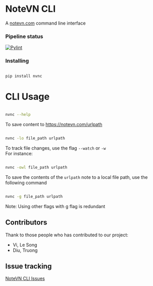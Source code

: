 # NoteVN CLI

A [notevn.com](https://notevn.com) command line interface

### Pipeline status

[![Pylint](https://github.com/lesongvi/NoteVN_CLI/actions/workflows/pylint.yml/badge.svg?branch=main)](https://github.com/lesongvi/NoteVN_CLI/actions/workflows/pylint.yml)


### Installing

```sh

pip install nvnc

```

# CLI Usage

```sh

nvnc --help

```

To save content to https://notevn.com/urlpath

```sh

nvnc -lo file_path urlpath

```

To track file changes, use the flag `--watch` or `-w`  
For instance:

```sh

nvnc -owl file_path urlpath

```

To save the contents of the `urlpath` note to a local file path, use the following command

```sh

nvnc -g file_path urlpath 

```

Note: Using other flags with g flag is redundant

## Contributors

Thank to those people who has contributed to our project:

- Vi, Le Song
- Diu, Truong

## Issue tracking

[NoteVN CLI Issues](https://github.com/lesongvi/NoteVN_CLI/issues)
